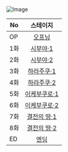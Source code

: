 
![Image](https://lucid0418.github.io/mbga_ep/event/1914/img/logo_event.png)

|No|스테이지|
|--|--|
|OP|<center>[오프닝](https://lucid0418.github.io/mbga_ep/event/1914/00)</center>|
|1화|<center>[시부야·1](https://lucid0418.github.io/mbga_ep/event/1914/01)</center>|
|2화|<center>[시부야·2](https://lucid0418.github.io/mbga_ep/event/1914/02)</center>|
|3화|<center>[하라주쿠·1]()</center>|
|4화|<center>[하라주쿠·2]()</center>|
|5화|<center>[이케부쿠로·1]()</center>|
|6화|<center>[이케부쿠로·2]()</center>|
|7화|<center>[결전의 땅·1]()</center>|
|8화|<center>[결전의 땅·2]()</center>|
|ED|<center>[엔딩]()</center>|